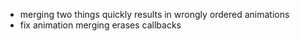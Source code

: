* merging two things quickly results in wrongly ordered animations
* fix animation merging erases callbacks